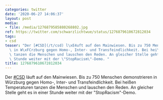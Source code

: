 ```yaml
---
categories: twitter
date: '2020-06-27 14:06:37'
layout: post
media:
- file: /media/1276879585880268802.jpg
ref: https://twitter.com/schwarzlichtwue/status/1276879610672812034
tags:
- csd
teaser: "Der [#CSD](/t/csd) l\xE4uft auf den Mainwiesen. Bis zu 750 Menschen demonstrieren\
  \ in W\xFCrzburg gegen Homo-, Inter- und Transfeindlichkeit. Bei hei\xDFen Temperaturen\
  \ tanzen die Menschen und lauschen den Reden. An gleicher Stelle geht es in einer\
  \ Stunde weiter mit der \"StopRacism\"-Demo. "
title: 1276879610672812034
---
```

Der [#CSD](/t/csd) läuft auf den Mainwiesen. Bis zu 750 Menschen demonstrieren in Würzburg gegen Homo-, Inter- und Transfeindlichkeit. Bei heißen Temperaturen tanzen die Menschen und lauschen den Reden. An gleicher Stelle geht es in einer Stunde weiter mit der "StopRacism"-Demo. 